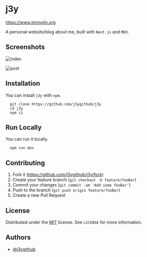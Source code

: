 # j3y

https://www.jimmylin.org

A personal website/blog about me, built with `Next.js` and `MDX`.


## Screenshots

![index](https://github.com/j3ygithub/j3y/blob/main/docs/images/index.png)

![post](https://github.com/j3ygithub/j3y/blob/main/docs/images/post.png)

## Installation

You can install `j3y` with `npm`.

```
  git clone https://github.com/j3ygithub/j3y
  cd j3y
  npm ci
```

## Run Locally

You can run it locally.

```
  npm run dev
```

## Contributing

1. Fork it (<https://github.com/j3ygithub/j3y/fork>)
2. Create your feature branch (`git checkout -b feature/fooBar`)
3. Commit your changes (`git commit -am 'Add some fooBar'`)
4. Push to the branch (`git push origin feature/fooBar`)
5. Create a new Pull Request

## License

Distributed under the [MIT](https://choosealicense.com/licenses/mit/) license. See `LICENSE` for more information.

## Authors

- [@j3ygithub](https://www.github.com/j3ygithub)
